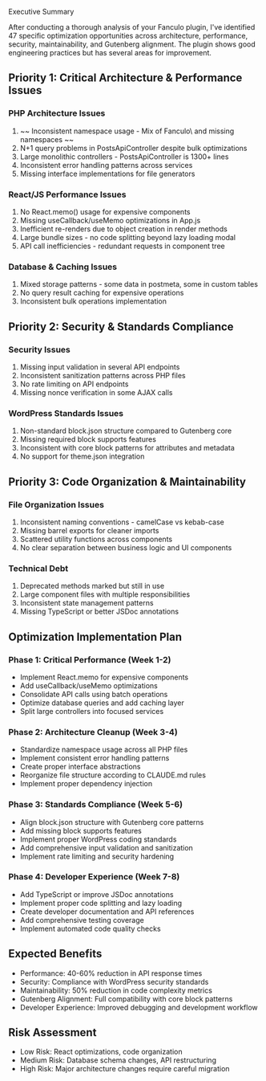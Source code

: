 Executive Summary

After conducting a thorough analysis of your Fanculo plugin, I've identified 47 specific optimization
opportunities across architecture, performance, security, maintainability, and Gutenberg alignment. The
plugin shows good engineering practices but has several areas for improvement.

## Priority 1: Critical Architecture & Performance Issues

### PHP Architecture Issues

1. ~~ Inconsistent namespace usage - Mix of Fanculo\ and missing namespaces ~~
2. N+1 query problems in PostsApiController despite bulk optimizations
3. Large monolithic controllers - PostsApiController is 1300+ lines
4. Inconsistent error handling patterns across services
5. Missing interface implementations for file generators

### React/JS Performance Issues

1. No React.memo() usage for expensive components
2. Missing useCallback/useMemo optimizations in App.js
3. Inefficient re-renders due to object creation in render methods
4. Large bundle sizes - no code splitting beyond lazy loading modal
5. API call inefficiencies - redundant requests in component tree

### Database & Caching Issues

1. Mixed storage patterns - some data in postmeta, some in custom tables
2. No query result caching for expensive operations
3. Inconsistent bulk operations implementation

## Priority 2: Security & Standards Compliance

### Security Issues

1. Missing input validation in several API endpoints
2. Inconsistent sanitization patterns across PHP files
3. No rate limiting on API endpoints
4. Missing nonce verification in some AJAX calls

### WordPress Standards Issues

1. Non-standard block.json structure compared to Gutenberg core
2. Missing required block supports features
3. Inconsistent with core block patterns for attributes and metadata
4. No support for theme.json integration

## Priority 3: Code Organization & Maintainability

### File Organization Issues

1. Inconsistent naming conventions - camelCase vs kebab-case
2. Missing barrel exports for cleaner imports
3. Scattered utility functions across components
4. No clear separation between business logic and UI components

### Technical Debt

1. Deprecated methods marked but still in use
2. Large component files with multiple responsibilities
3. Inconsistent state management patterns
4. Missing TypeScript or better JSDoc annotations

## Optimization Implementation Plan

### Phase 1: Critical Performance (Week 1-2)

- Implement React.memo for expensive components
- Add useCallback/useMemo optimizations
- Consolidate API calls using batch operations
- Optimize database queries and add caching layer
- Split large controllers into focused services

### Phase 2: Architecture Cleanup (Week 3-4)

- Standardize namespace usage across all PHP files
- Implement consistent error handling patterns
- Create proper interface abstractions
- Reorganize file structure according to CLAUDE.md rules
- Implement proper dependency injection

### Phase 3: Standards Compliance (Week 5-6)

- Align block.json structure with Gutenberg core patterns
- Add missing block supports features
- Implement proper WordPress coding standards
- Add comprehensive input validation and sanitization
- Implement rate limiting and security hardening

### Phase 4: Developer Experience (Week 7-8)

- Add TypeScript or improve JSDoc annotations
- Implement proper code splitting and lazy loading
- Create developer documentation and API references
- Add comprehensive testing coverage
- Implement automated code quality checks

## Expected Benefits

- Performance: 40-60% reduction in API response times
- Security: Compliance with WordPress security standards
- Maintainability: 50% reduction in code complexity metrics
- Gutenberg Alignment: Full compatibility with core block patterns
- Developer Experience: Improved debugging and development workflow

## Risk Assessment

- Low Risk: React optimizations, code organization
- Medium Risk: Database schema changes, API restructuring
- High Risk: Major architecture changes require careful migration
